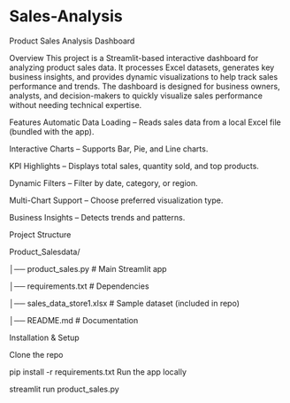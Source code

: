 # Sales-Analysis

Product Sales Analysis Dashboard

Overview
This project is a Streamlit-based interactive dashboard for analyzing product sales data. It processes Excel datasets, generates key business insights, and provides dynamic visualizations to help track sales performance and trends. The dashboard is designed for business owners, analysts, and decision-makers to quickly visualize sales performance without needing technical expertise.

Features
Automatic Data Loading – Reads sales data from a local Excel file (bundled with the app).

Interactive Charts – Supports Bar, Pie, and Line charts.

KPI Highlights – Displays total sales, quantity sold, and top products.

Dynamic Filters – Filter by date, category, or region.

Multi-Chart Support – Choose preferred visualization type.

Business Insights – Detects trends and patterns.

Project Structure

Product_Salesdata/

│── product_sales.py        # Main Streamlit app

│── requirements.txt        # Dependencies

│── sales_data_store1.xlsx  # Sample dataset (included in repo)

│── README.md               # Documentation

Installation & Setup

Clone the repo

pip install -r requirements.txt
Run the app locally

streamlit run product_sales.py
